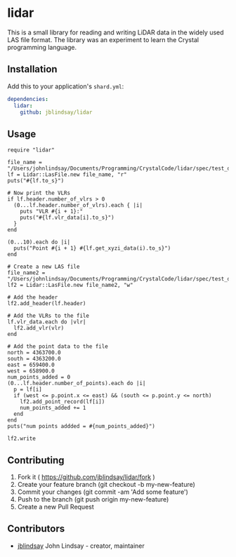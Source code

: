 # lidar

This is a small library for reading and writing LiDAR data in the widely used LAS file format. The library was an experiment to learn the Crystal programming language.

## Installation


Add this to your application's `shard.yml`:

```yaml
dependencies:
  lidar:
    github: jblindsay/lidar
```


## Usage


```crystal
require "lidar"

file_name = "/Users/johnlindsay/Documents/Programming/CrystalCode/lidar/spec/test_data/test.las"
lf = Lidar::LasFile.new file_name, "r"
puts("#{lf.to_s}")

# Now print the VLRs
if lf.header.number_of_vlrs > 0
  (0...lf.header.number_of_vlrs).each { |i|
    puts "VLR #{i + 1}:"
    puts("#{lf.vlr_data[i].to_s}")
  }
end

(0...10).each do |i|
  puts("Point #{i + 1} #{lf.get_xyzi_data(i).to_s}")
end

# Create a new LAS file
file_name2 = "/Users/johnlindsay/Documents/Programming/CrystalCode/lidar/spec/test_data/test2.las"
lf2 = Lidar::LasFile.new file_name2, "w"

# Add the header
lf2.add_header(lf.header)

# Add the VLRs to the file
lf.vlr_data.each do |vlr|
  lf2.add_vlr(vlr)
end

# Add the point data to the file
north = 4363700.0
south = 4363200.0
east = 659400.0
west = 658900.0
num_points_added = 0
(0...lf.header.number_of_points).each do |i|
  p = lf[i]
  if (west <= p.point.x <= east) && (south <= p.point.y <= north)
    lf2.add_point_record(lf[i])
    num_points_added += 1
  end
end
puts("num points addded = #{num_points_added}")

lf2.write
```


<!-- TODO: Write usage instructions here -->

<!-- ## Development

TODO: Write development instructions here -->

## Contributing

1. Fork it ( https://github.com/jblindsay/lidar/fork )
2. Create your feature branch (git checkout -b my-new-feature)
3. Commit your changes (git commit -am 'Add some feature')
4. Push to the branch (git push origin my-new-feature)
5. Create a new Pull Request

## Contributors

- [jblindsay](https://github.com/jblindsay) John Lindsay - creator, maintainer
